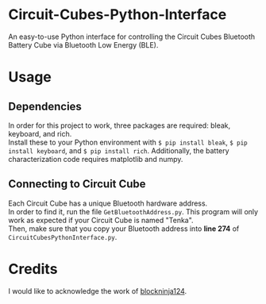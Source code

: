 # Circuit-Cubes-Python-Interface
An easy-to-use Python interface for controlling the Circuit Cubes Bluetooth Battery Cube via Bluetooth Low Energy (BLE). 

# Usage 
## Dependencies
In order for this project to work, three packages are required: bleak, keyboard, and rich.  
Install these to your Python environment with `$ pip install bleak`, `$ pip install keyboard`, and `$ pip install rich`. 
Additionally, the battery characterization code requires matplotlib and numpy. 
## Connecting to Circuit Cube
Each Circuit Cube has a unique Bluetooth hardware address.  
In order to find it, run the file `GetBluetoothAddress.py`. This program will only work as expected if your Circuit Cube is named "Tenka".  
Then, make sure that you copy your Bluetooth address into **line 274** of `CircuitCubesPythonInterface.py`. 

# Credits
I would like to acknowledge the work of [blockninja124](https://github.com/blockninja124).
